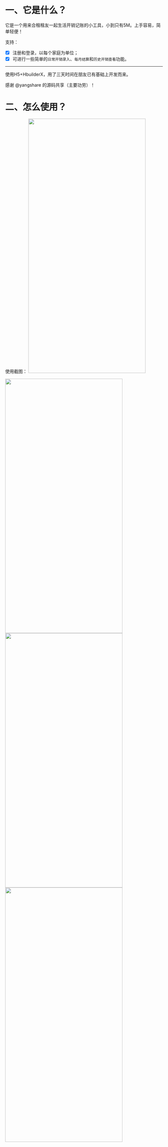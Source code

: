 # 一、它是什么？
它是一个用来合租租友一起生活开销记账的小工具，小到只有5M。上手容易，简单轻便！

支持：
- [x] 注册和登录，以每个家庭为单位；
- [x]  可进行一些简单的`日常开销录入`、`每月结算`和`历史开销查看`功能。

---

使用H5+HbuilderX，用了三天时间在朋友已有基础上开发而来。

感谢 @yangshare 的源码共享（主要功劳）！

# 二、怎么使用？
使用截图：
<img src='https://img-blog.csdnimg.cn/20201205201614374.png' width='375' height='812'/>

<img src='https://img-blog.csdnimg.cn/20201205201640325.png' width='375' height='812'/>

<img src='https://img-blog.csdnimg.cn/20201205201807660.png' width='375' height='812'/>

<img src='https://img-blog.csdnimg.cn/20201205201629315.png' width='375' height='812'/>
